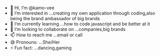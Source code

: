 - 👋 Hi, I’m @kamo-vee
- 👀 I’m interested in ...creating my own application through coding,also being the brand ambassador of big brands
- 🌱 I’m currently learning ...how to code javascript and be better at it
- 💞️ I’m looking to collaborate on ...companies,big brands
- 📫 How to reach me ...email or call
- 😄 Pronouns: ...She/Her
- ⚡ Fun fact: ...dancing,gaming

<!---
kamo-vee/kamo-vee is a ✨ special ✨ repository because its `README.md` (this file) appears on your GitHub profile.
You can click the Preview link to take a look at your changes.
--->
